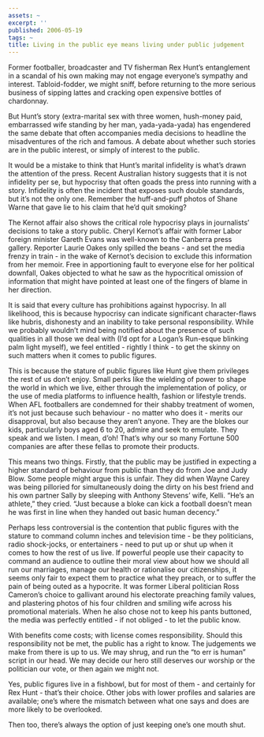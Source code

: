 ```yaml
---
assets: ~
excerpt: ''
published: 2006-05-19
tags: ~
title: Living in the public eye means living under public judgement
---
```

Former footballer, broadcaster and TV fisherman Rex Hunt’s entanglement
in a scandal of his own making may not engage everyone’s sympathy and
interest. Tabloid-fodder, we might sniff, before returning to the more
serious business of sipping lattes and cracking open expensive bottles
of chardonnay.

But Hunt’s story (extra-marital sex with three women, hush-money paid,
embarrassed wife standing by her man, yada-yada-yada) has engendered the
same debate that often accompanies media decisions to headline the
misadventures of the rich and famous. A debate about whether such
stories are in the public interest, or simply of interest to the public.

It would be a mistake to think that Hunt’s marital infidelity is what’s
drawn the attention of the press. Recent Australian history suggests
that it is not infidelity per se, but hypocrisy that often goads the
press into running with a story. Infidelity is often the incident that
exposes such double standards, but it’s not the only one. Remember the
huff-and-puff photos of Shane Warne that gave lie to his claim that he’d
quit smoking?

The Kernot affair also shows the critical role hypocrisy plays in
journalists’ decisions to take a story public. Cheryl Kernot’s affair
with former Labor foreign minister Gareth Evans was well-known to the
Canberra press gallery. Reporter Laurie Oakes only spilled the beans -
and set the media frenzy in train - in the wake of Kernot’s decision to
exclude this information from her memoir. Free in apportioning fault to
everyone else for her political downfall, Oakes objected to what he saw
as the hypocritical omission of information that might have pointed at
least one of the fingers of blame in her direction.

It is said that every culture has prohibitions against hypocrisy. In all
likelihood, this is because hypocrisy can indicate significant
character-flaws like hubris, dishonesty and an inability to take
personal responsibility. While we probably wouldn’t mind being notified
about the presence of such qualities in all those we deal with (I’d opt
for a Logan’s Run-esque blinking palm light myself), we feel entitled -
rightly I think - to get the skinny on such matters when it comes to
public figures.

This is because the stature of public figures like Hunt give them
privileges the rest of us don’t enjoy. Small perks like the wielding of
power to shape the world in which we live, either through the
implementation of policy, or the use of media platforms to influence
health, fashion or lifestyle trends. When AFL footballers are condemned
for their shabby treatment of women, it’s not just because such
behaviour - no matter who does it - merits our disapproval, but also
because they aren’t anyone. They are the blokes our kids, particularly
boys aged 6 to 20, admire and seek to emulate. They speak and we listen.
I mean, d’oh! That’s why our so many Fortune 500 companies are after
these fellas to promote their products.

This means two things. Firstly, that the public may be justified in
expecting a higher standard of behaviour from public than they do from
Joe and Judy Blow. Some people might argue this is unfair. They did when
Wayne Carey was being pilloried for simultaneously doing the dirty on
his best friend and his own partner Sally by sleeping with Anthony
Stevens’ wife, Kelli. “He’s an athlete,” they cried. “Just because a
bloke can kick a football doesn’t mean he was first in line when they
handed out basic human decency.”

Perhaps less controversial is the contention that public figures with
the stature to command column inches and television time - be they
politicians, radio shock-jocks, or entertainers - need to put up or shut
up when it comes to how the rest of us live. If powerful people use
their capacity to command an audience to outline their moral view about
how we should all run our marriages, manage our health or rationalise
our citizenships, it seems only fair to expect them to practice what
they preach, or to suffer the pain of being outed as a hypocrite. It was
former Liberal politician Ross Cameron’s choice to gallivant around his
electorate preaching family values, and plastering photos of his four
children and smiling wife across his promotional materials. When he also
chose not to keep his pants buttoned, the media was perfectly entitled -
if not obliged - to let the public know.

With benefits come costs; with license comes responsibility. Should this
responsibility not be met, the public has a right to know. The
judgements we make from there is up to us. We may shrug, and run the “to
err is human” script in our head. We may decide our hero still deserves
our worship or the politician our vote, or then again we might not.

Yes, public figures live in a fishbowl, but for most of them - and
certainly for Rex Hunt - that’s their choice. Other jobs with lower
profiles and salaries are available; one’s where the mismatch between
what one says and does are more likely to be overlooked.

Then too, there’s always the option of just keeping one’s one mouth
shut.